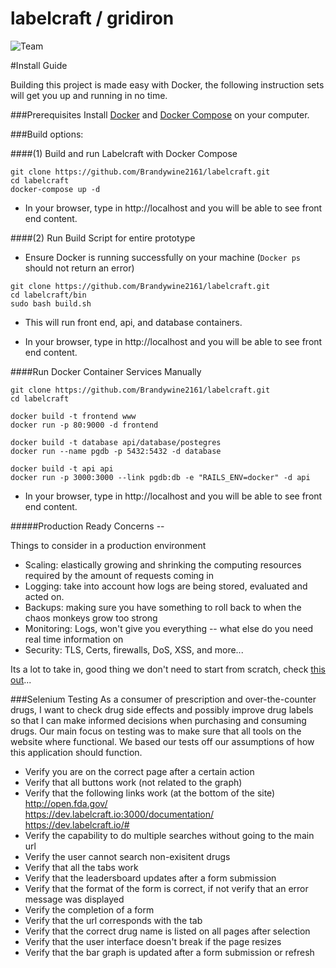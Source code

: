 # labelcraft / gridiron

![Team](https://github.com/GridIron/labelcraft/blob/master/teamresources/gridiron.png)

#Install Guide

Building this project is made easy with Docker, the following instruction sets will get you up and running in no time. 

###Prerequisites
Install [Docker](https://docs.docker.com/) and [Docker Compose](https://docs.docker.com/compose/) on your computer.

###Build options:

####(1) Build and run Labelcraft with Docker Compose

```shell
git clone https://github.com/Brandywine2161/labelcraft.git
cd labelcraft
docker-compose up -d
```

* In your browser, type in http://localhost and you will be able to see front end content.

####(2) Run Build Script for entire prototype
* Ensure Docker is running successfully on your machine (`Docker ps` should not return an error)

```shell
git clone https://github.com/Brandywine2161/labelcraft.git
cd labelcraft/bin
sudo bash build.sh
```

* This will run front end, api, and database containers. 

* In your browser, type in http://localhost and you will be able to see front end content.

####Run Docker Container Services Manually

```shell
git clone https://github.com/Brandywine2161/labelcraft.git
cd labelcraft

docker build -t frontend www
docker run -p 80:9000 -d frontend

docker build -t database api/database/postegres
docker run --name pgdb -p 5432:5432 -d database

docker build -t api api
docker run -p 3000:3000 --link pgdb:db -e "RAILS_ENV=docker" -d api
```

* In your browser, type in http://localhost and you will be able to see front end content.

#####Production Ready Concerns -- 

Things to consider in a production environment 

- Scaling: elastically growing and shrinking the computing resources required by the amount of requests coming in
- Logging: take into account how logs are being stored, evaluated and acted on.
- Backups: making sure you have something to roll back to when the chaos monkeys grow too strong
- Monitoring: Logs, won't give you everything -- what else do you need real time information on
- Security: TLS, Certs, firewalls, DoS, XSS, and more... 

Its a lot to take in, good thing we don't need to start from scratch, check [this out](http://shipyard-project.com/)...

###Selenium Testing
As a consumer of prescription and over-the-counter drugs, I want to check drug side effects and possibly improve drug labels so that I can make informed decisions when purchasing and consuming drugs. Our main focus on testing was to make sure that all tools on the website where functional. We based our tests off our assumptions of how this application should function.   

* Verify you are on the correct page after a certain action
* Verify that all buttons work (not related to the graph)
* Verify that the following links work (at the bottom of the site)
	http://open.fda.gov/  
	https://dev.labelcraft.io:3000/documentation/  
	https://dev.labelcraft.io/#  
* Verify the capability to do multiple searches without going to the main url
* Verify the user cannot search non-exisitent drugs
* Verify that all the tabs work
* Verify that the leadersboard updates after a form submission
* Verify that the format of the form is correct, if not verify that an error message was displayed
* Verify the completion of a form
* Verify that the url corresponds with the tab
* Verify that the correct drug name is listed on all pages after selection
* Verify that the user interface doesn't break if the page resizes
* Verify that the bar graph is updated after a form submission or refresh
